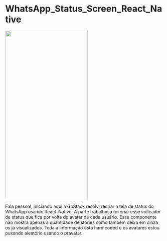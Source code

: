 # WhatsApp_Status_Screen_React_Native

<img src="https://github.com/luisreiskeys/WhatsApp_Status_Screen_React_Native/blob/master/src/screen.gif" height="536" width="263" >

Fala pessoal, iniciando aqui a GoStack resolvi recriar a tela de status do WhatsApp usando React-Native. 
A parte trabalhosa foi criar esse indicador de status que fica por volta do avatar de cada usuário. 
Esse componente não mostra apenas a quantidade de stories como também deixa em cinza os já visualizados. 
Toda a informação está hard coded e os avatares estou puxando aleatório usando o pravatar.
